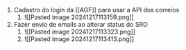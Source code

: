 1. Cadastro do login da [[AGF]] para usar a API dos correios
	1. ![[Pasted image 20241217113159.png]]
2. Fazer envio de emails ao alterar status do SRO
	1. ![[Pasted image 20241217113323.png]]
	2. ![[Pasted image 20241217113413.png]]